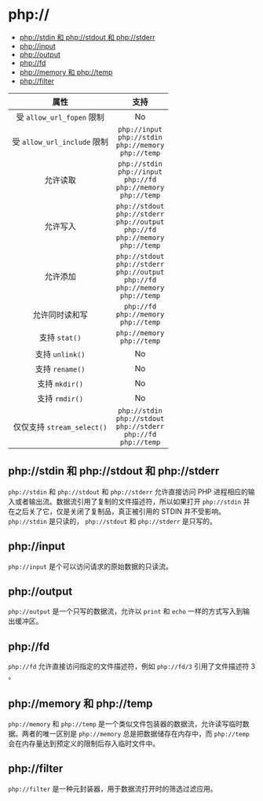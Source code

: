 # php://

* [php://stdin 和 php://stdout 和 php://stderr](#phpstdin-和-phpstdout-和-phpstderr)
* [php://input](#phpinput)
* [php://output](#phpoutput)
* [php://fd](#phpfd)
* [php://memory 和 php://temp](#phpmemory-和-phptemp)
* [php://filter](#phpfilter)

|           属性            |                    支持                    |
| :-----------------------: | :----------------------------------------: |
| 受 `allow_url_fopen` 限制 |                     No                     |
| 受 `allow_url_include` 限制 |                     `php://input`<br>`php://stdin`<br/>`php://memory`<br/>`php://temp`                     |
|         允许读取          | `php://stdin`<br/>`php://input`<br/>`php://fd`<br/>`php://memory`<br/>`php://temp` |
|         允许写入          |                     `php://stdout`<br/>`php://stderr`<br/>`php://output`<br/>`php://fd`<br/>`php://memory`<br/>`php://temp`                     |
|         允许添加          |                     `php://stdout`<br/>`php://stderr`<br/>`php://output`<br/>`php://fd`<br/>`php://memory`<br/>`php://temp`                     |
|      允许同时读和写       | `php://fd`<br/>`php://memory`<br/>`php://temp` |
|       支持 `stat()`       |       `php://memory`<br/>`php://temp`   |
|      支持 `unlink()`      |                     No                     |
|      支持 `rename()`      |                     No                     |
|      支持 `mkdir()`       |                     No                     |
|      支持 `rmdir()`       |                     No                     |
|      仅仅支持 `stream_select()`      |                     `php://stdin`<br/>`php://stdout`<br/>`php://stderr`<br/>`php://fd`<br/>`php://temp`                     |

## php://stdin 和 php://stdout 和 php://stderr

`php://stdin` 和 `php://stdout` 和 `php://stderr` 允许直接访问 PHP 进程相应的输入或者输出流。数据流引用了复制的文件描述符，所以如果打开 `php://stdin` 并在之后关了它，仅是关闭了复制品，真正被引用的 STDIN 并不受影响。 `php://stdin` 是只读的， `php://stdout` 和 `php://stderr` 是只写的。

## php://input

`php://input` 是个可以访问请求的原始数据的只读流。

## php://output

`php://output` 是一个只写的数据流，允许以 `print` 和 `echo` 一样的方式写入到输出缓冲区。

## php://fd

`php://fd` 允许直接访问指定的文件描述符，例如 `php://fd/3` 引用了文件描述符 3 。

## php://memory 和 php://temp

`php://memory` 和 `php://temp` 是一个类似文件包装器的数据流，允许读写临时数据。两者的唯一区别是 `php://memory` 总是把数据储存在内存中，而 `php://temp` 会在内存量达到预定义的限制后存入临时文件中。

## php://filter

`php://filter` 是一种元封装器，用于数据流打开时的筛选过滤应用。
